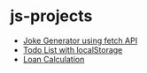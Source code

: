 # js-projects

- [Joke Generator using fetch API](https://firstjokegeneratorisaac.netlify.app)
- [Todo List with localStorage](https://isaacmyfirsttodolist.netlify.app)
- [Loan Calculation](https://isaaccompoundloancalculator.netlify.app/)
